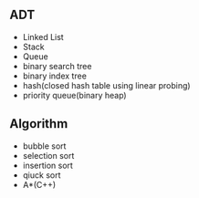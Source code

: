 ADT
----------------------------

- Linked List
- Stack
- Queue
- binary search tree
- binary index tree
- hash(closed hash table using linear probing)
- priority queue(binary heap)

Algorithm
--------
- bubble sort
- selection sort
- insertion sort
- qiuck sort
- A*(C++)


